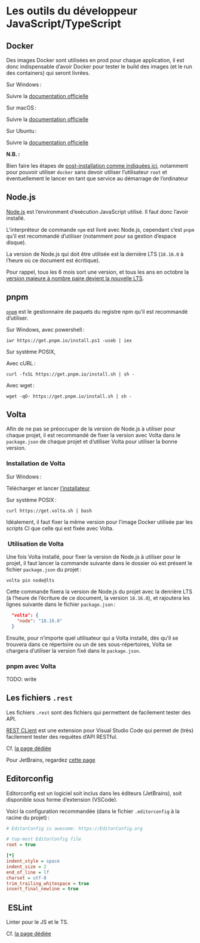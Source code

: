 # Les outils du développeur JavaScript/TypeScript

## Docker

Des images Docker sont utilisées en prod pour chaque application, il est donc indispensable d’avoir Docker pour tester le build des images (et le run des containers) qui seront livrées.

Sur Windows :

Suivre la [documentation officielle](https://docs.docker.com/desktop/install/windows-install/)

Sur macOS :

Suivre la [documentation officielle](https://docs.docker.com/desktop/install/mac-install/)

Sur Ubuntu :

Suivre la [documentation officielle](https://docs.docker.com/engine/install/ubuntu/)

**N.B. :**

Bien faire les étapes de [post-installation comme indiquées ici](https://docs.docker.com/engine/install/linux-postinstall/), notamment pour pouvoir utiliser `docker` sans devoir utiliser l’utilisateur `root` et éventuellement le lancer en tant que service au démarrage de l’ordinateur

## Node.js

[Node.js](https://nodejs.org/) est l’environment d’exécution JavaScript utilisé. Il faut donc l’avoir installé.

L’interpréteur de commande `npm` est livré avec Node.js, cependant c’est `pnpm` qu’il est recommandé d’utiliser (notamment pour sa gestion d’espace disque).

La version de Node.js qui doit être utilisée est la dernière LTS (`18.16.0` à l’heure où ce document est écritique).

Pour rappel, tous les 6 mois sort une version, et tous les ans en octobre la [version majeure à nombre paire devient la nouvelle LTS](https://github.com/nodejs/release#release-schedule).

## pnpm

[`pnpm`](https://pnpm.io/) est le gestionnaire de paquets du registre npm qu’il est recommandé d’utiliser.

Sur Windows, avec powershell :

```console
iwr https://get.pnpm.io/install.ps1 -useb | iex
```

Sur système POSIX,

Avec cURL :

```console
curl -fsSL https://get.pnpm.io/install.sh | sh -
```

Avec wget :

```console
wget -qO- https://get.pnpm.io/install.sh | sh -
```

## Volta

Afin de ne pas se préoccuper de la version de Node.js à utiliser pour chaque projet, il est recommandé de fixer la version avec Volta dans le `package.json` de chaque projet et d’utiliser Volta pour utiliser la bonne version.

### Installation de Volta

Sur Windows :

Télécharger et lancer [l’installateur](https://github.com/volta-cli/volta/releases/download/v1.1.1/volta-1.1.1-windows-x86_64.msi)

Sur système POSIX :

```console
curl https://get.volta.sh | bash
```

Idéalement, il faut fixer la même version pour l’image Docker utilisée par les scripts CI que celle qui est fixée avec Volta.

###  Utilisation de Volta

Une fois Volta installé, pour fixer la version de Node.js à utiliser pour le projet, il faut lancer la commande suivante dans le dossier où est présent le fichier `package.json` du projet :

```console
volta pin node@lts
```

Cette commande fixera la version de Node.js du projet avec la denrière LTS (à l’heure de l’écriture de ce document, la version `18.16.0`), et rajoutera les lignes suivante dans le fichier `package.json` :

```json
  "volta": {
    "node": "18.16.0"
  }
```

Ensuite, pour n’importe quel utilisateur qui a Volta installé, dès qu’il se trouvera dans ce répertoire ou un de ses sous-répertoires, Volta se chargera d’utiliser la version fixé dans le `package.json`.

### pnpm avec Volta

TODO: write

## Les fichiers `.rest`

Les fichiers `.rest` sont des fichiers qui permettent de facilement tester des API.

[REST CLient](https://marketplace.visualstudio.com/items?itemName=humao.rest-client) est une extension pour Visual Studio Code qui permet de (très) facilement tester des requêtes d’API RESTful.

Cf. [la page dédiée](./rest-client)

Pour JetBrains, regardez [cette page](https://www.jetbrains.com/help/idea/http-client-in-product-code-editor.html)

## Editorconfig

Editorconfig est un logiciel soit inclus dans les éditeurs (JetBrains), soit disponible sous forme d’extension (VSCode).

Voici la configuration recommandée (dans le fichier `.editorconfig` à la racine du projet) :

```ini
# EditorConfig is awesome: https://EditorConfig.org

# top-most EditorConfig file
root = true

[*]
indent_style = space
indent_size = 2
end_of_line = lf
charset = utf-8
trim_trailing_whitespace = true
insert_final_newline = true

```

##  ESLint

Linter pour le JS et le TS.

Cf. [la page dédiée](./eslint)
